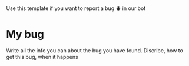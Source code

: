 Use this template if you want to report a bug :beetle: in our bot

# My bug
Write all the info you can about the bug you have found. Discribe, how to get this bug, when it happens
